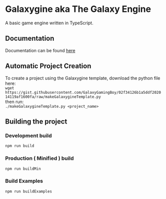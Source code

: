 # Galaxygine aka The Galaxy Engine

A basic game engine written in TypeScript.  

## Documentation
Documentation can be found [here](https://galaxygamingboy.github.io/Galaxygine_Documentation/)

## Automatic Project Creation
To create a project using the Galaxygine template, download the python file here:  
```wget https://gist.githubusercontent.com/GalaxyGamingBoy/02f34126b1a5ddf202014119af1600fa/raw/makeGalaxygineTemplate.py```  
then run:  
```./makeGalaxygineTemplate.py <project_name>```

## Building the project

### Development build

`npm run build`

### Production ( Minified ) build

`npm run buildMin`

### Build Examples

`npm run buildExamples`

